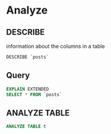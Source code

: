 # Analyze

## DESCRIBE

information about the columns in a table

```sql
DESCRIBE `posts`
```

## Query

```sql
EXPLAIN EXTENDED 
SELECT * FROM `posts`
```

## ANALYZE TABLE

```sql
ANALYZE TABLE t
```